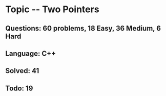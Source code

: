 # Topic -- Two Pointers 

## Questions: 60 problems, 18 Easy, 36 Medium, 6 Hard

## Language: C++

## Solved: 41

## Todo: 19